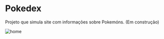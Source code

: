 # Pokedex

Projeto que simula site com informações sobre Pokemóns. (Em construção)



![home](https://user-images.githubusercontent.com/87208591/148614190-ed2d9b67-855c-4928-9342-8386f4f92002.png)
